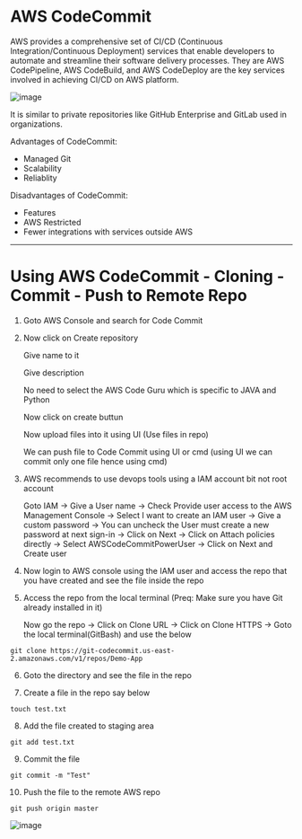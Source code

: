 # AWS CodeCommit

AWS provides a comprehensive set of CI/CD (Continuous Integration/Continuous Deployment) services that enable developers to automate and streamline their software delivery processes. They are AWS CodePipeline, AWS CodeBuild, and AWS CodeDeploy are the key services 
involved in achieving CI/CD on AWS platform. 

![image](https://github.com/Pavan-1997/AWS_CodeCommit/assets/32020205/b0809130-cdeb-420a-9b43-2bb0a81c2757)

It is similar to private repositories like GitHub Enterprise and GitLab used in organizations.
 
Advantages of CodeCommit:

- Managed Git
- Scalability
- Reliablity


Disadvantages of CodeCommit:

- Features
- AWS Restricted
- Fewer integrations with services outside AWS

---
# Using AWS CodeCommit - Cloning - Commit - Push to Remote Repo

1. Goto AWS Console and search for Code Commit 

2. Now click on Create repository

   Give name to it
   
   Give description
   
   No need to select the AWS Code Guru which is specific to JAVA and Python
   
   Now click on create buttun 
   
   Now upload files into it using UI (Use files in repo)
   
   We can push file to Code Commit using UI or cmd (using UI we can commit only one file hence using cmd) 


3. AWS recommends to use devops tools using a IAM account bit not root account

    Goto IAM -> Give a User name -> Check Provide user access to the AWS Management Console -> Select I want to create an IAM user -> Give a custom password -> You can uncheck the User must create a new password at next sign-in -> Click on Next -> Click on Attach policies directly -> Select AWSCodeCommitPowerUser -> Click on Next and  Create user

4. Now login to AWS console using the IAM user and access the repo that you have created and see the file inside the repo

5. Access the repo from the local terminal (Preq: Make sure you have Git already installed in it)

   Now go the repo -> Click on Clone URL -> Click on Clone HTTPS -> Goto the local terminal(GitBash) and use the below

```
git clone https://git-codecommit.us-east-2.amazonaws.com/v1/repos/Demo-App
```

6. Goto the directory and see the file in the repo

7. Create a file in the repo say below

```
touch test.txt
```

8. Add the file created to staging area

```
git add test.txt
```

9. Commit the file 

```
git commit -m "Test"
```

10. Push the file to the remote AWS repo 

```
git push origin master
```

![image](https://github.com/Pavan-1997/AWS_CodeCommit/assets/32020205/aedf1a0e-dfaa-47c9-a233-f2aebde9582a)


 
